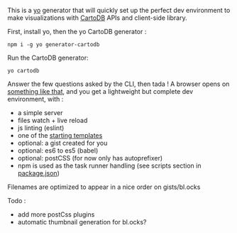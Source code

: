 
This is a [yo](http://yeoman.io/) generator that will quickly set up the perfect dev environment to make visualizations with [CartoDB](https://cartodb.com/) APIs and client-side library.



First, install yo, then the yo CartoDB generator :
```
npm i -g yo generator-cartodb
```

Run the CartoDB generator:
```
yo cartodb
```

Answer the few questions asked by the CLI, then tada ! A browser opens on [something like that](http://bl.ocks.org/nerik/22d1b831133180adcd66), and you get a lightweight but complete dev environment, with :
- a simple server
- files watch + live reload
- js linting (eslint)
- one of the [starting templates](https://github.com/nerik/generator-cartodb/tree/master/app/templates/carto-templates)
- optional: a gist created for you
- optional: es6 to es5 (babel)
- optional: postCSS (for now only has autoprefixer)
- npm is used as the task runner handling (see scripts section in [package.json](https://github.com/nerik/generator-cartodb/blob/master/package.json))

Filenames are optimized to appear in a nice order on gists/bl.ocks

Todo :
- add more postCss plugins
- automatic thumbnail generation for bl.ocks?
